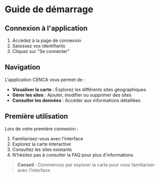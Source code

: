 # Guide de démarrage

## Connexion à l'application

1. Accédez à la page de connexion
2. Saisissez vos identifiants
3. Cliquez sur "Se connecter"

## Navigation

L'application CENCA vous permet de :

- **Visualiser la carte** : Explorez les différents sites géographiques
- **Gérer les sites** : Ajouter, modifier ou supprimer des sites
- **Consulter les données** : Accéder aux informations détaillées

## Première utilisation

Lors de votre première connexion :

1. Familiarisez-vous avec l'interface
2. Explorez la carte interactive
3. Consultez les sites existants
4. N'hésitez pas à consulter la FAQ pour plus d'informations

> **Conseil** : Commencez par explorer la carte pour vous familiariser avec l'interface.